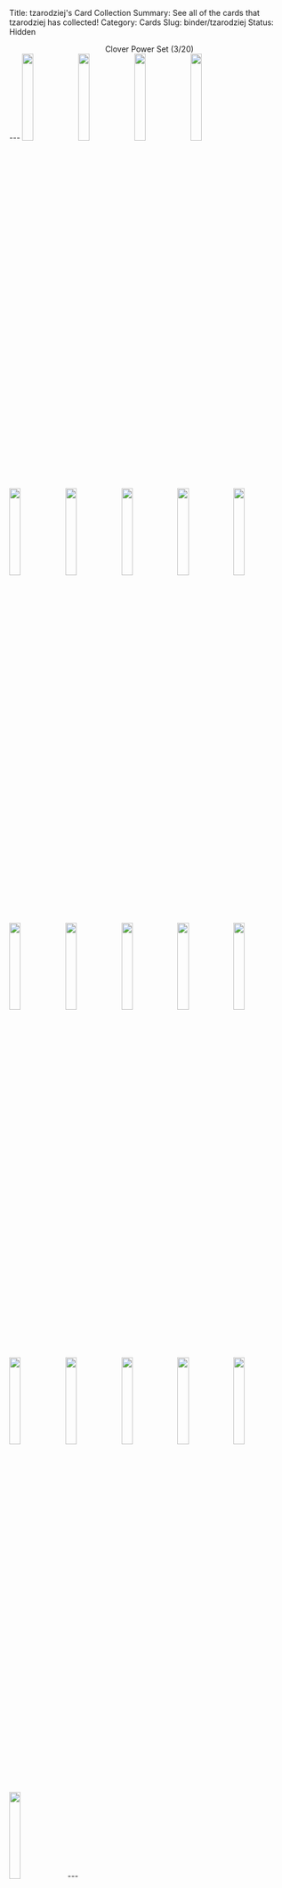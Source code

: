 Title: tzarodziej's Card Collection
Summary: See all of the cards that tzarodziej has collected!
Category: Cards
Slug: binder/tzarodziej
Status: Hidden

<center>Clover Power Set (3/20)</center>
---
<img src='/images/cards/back-small.png' width='20%'><span title='1 Card'><a href='/card/7cc1d724b2621/'><img src='/images/cards/7cc1d724b2621-small.png' width='20%'></a></span><img src='/images/cards/back-small.png' width='20%'><span title='1 Card'><a href='/card/fc19809dc9183/'><img src='/images/cards/fc19809dc9183-small.png' width='20%'></a></span><img src='/images/cards/back-small.png' width='20%'><img src='/images/cards/back-small.png' width='20%'><img src='/images/cards/back-small.png' width='20%'><img src='/images/cards/back-small.png' width='20%'><img src='/images/cards/back-small.png' width='20%'><img src='/images/cards/back-small.png' width='20%'><img src='/images/cards/back-small.png' width='20%'><img src='/images/cards/back-small.png' width='20%'><img src='/images/cards/back-small.png' width='20%'><span title='1 Card'><a href='/card/e5208a7c3e7e14/'><img src='/images/cards/e5208a7c3e7e14-small.png' width='20%'></a></span><img src='/images/cards/back-small.png' width='20%'><img src='/images/cards/back-small.png' width='20%'><img src='/images/cards/back-small.png' width='20%'><img src='/images/cards/back-small.png' width='20%'><img src='/images/cards/back-small.png' width='20%'><img src='/images/cards/back-small.png' width='20%'>
---
<center><h2>Event Cards (0)</h2></center>
---
<center></center>